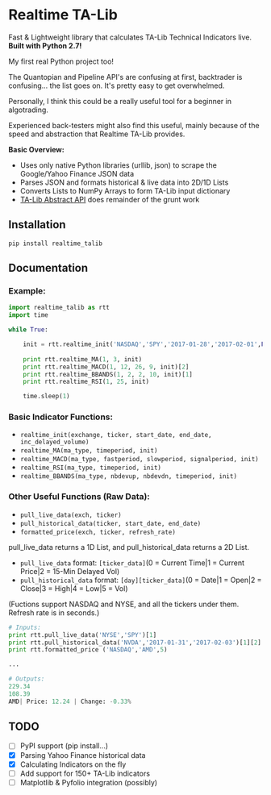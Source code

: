# Realtime TA-Lib

Fast & Lightweight library that calculates TA-Lib Technical Indicators live. **Built with Python 2.7!**

My first real Python project too!

The Quantopian and Pipeline API's are confusing at first, backtrader is confusing... the list goes on.
It's pretty easy to get overwhelmed.

Personally, I think this could be a really useful tool for a beginner in algotrading. 

Experienced back-testers might also find this useful, mainly because of the speed and abstraction that
Realtime TA-Lib provides.

**Basic Overview:**
* Uses only native Python libraries (urllib, json) to scrape the Google/Yahoo Finance JSON data
* Parses JSON and formats historical & live data into 2D/1D Lists
* Converts Lists to NumPy Arrays to form TA-Lib input dictionary
* [TA-Lib Abstract API](https://mrjbq7.github.io/ta-lib/abstract.html) does remainder of the grunt work

## Installation
```
pip install realtime_talib
```

## Documentation

### Example:

```python
import realtime_talib as rtt
import time

while True:

	init = rtt.realtime_init('NASDAQ','SPY','2017-01-28','2017-02-01',False)
	
	print rtt.realtime_MA(1, 3, init)
	print rtt.realtime_MACD(1, 12, 26, 9, init)[2]
	print rtt.realtime_BBANDS(1, 2, 2, 10, init)[1]
	print rtt.realtime_RSI(1, 25, init)

	time.sleep(1)
```

### Basic Indicator Functions:

* `realtime_init(exchange, ticker, start_date, end_date, inc_delayed_volume)`
* `realtime_MA(ma_type, timeperiod, init)`
* `realtime_MACD(ma_type, fastperiod, slowperiod, signalperiod, init)`
* `realtime_RSI(ma_type, timeperiod, init)`
* `realtime_BBANDS(ma_type, nbdevup, nbdevdn, timeperiod, init)`

### Other Useful Functions (Raw Data):

* `pull_live_data(exch, ticker)`
* `pull_historical_data(ticker, start_date, end_date)`
* `formatted_price(exch, ticker, refresh_rate)`

pull_live_data returns a 1D List, and pull_historical_data returns a 2D List.
* `pull_live_data` format: `[ticker_data]`(0 = Current Time|1 = Current Price|2 = 15-Min Delayed Vol)
* `pull_historical_data` format: `[day][ticker_data]`(0 = Date|1 = Open|2 = Close|3 = High|4 = Low|5 = Vol)

(Fuctions support NASDAQ and NYSE, and all the tickers under them. Refresh rate is in seconds.)

```python
# Inputs:
print rtt.pull_live_data('NYSE','SPY')[1]
print rtt.pull_historical_data('NVDA','2017-01-31','2017-02-03')[1][2] #January 31st, 2017
print rtt.formatted_price ('NASDAQ','AMD',5)

...

# Outputs:
229.34
108.39
AMD| Price: 12.24 | Change: -0.33%
```

## TODO

- [ ] PyPI support (pip install...)
- [x] Parsing Yahoo Finance historical data
- [x] Calculating Indicators on the fly
- [ ] Add support for 150+ TA-Lib indicators
- [ ] Matplotlib & Pyfolio integration (possibly)
